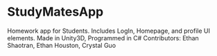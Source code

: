 # StudyMatesApp
Homework app for Students. Includes LogIn, Homepage, and profile UI elements.
Made in Unity3D, Programmed in C#
Contributors: Ethan Shaotran, Ethan Houston, Crystal Guo
